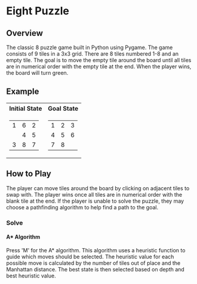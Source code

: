# Eight Puzzle
## Overview
The classic 8 puzzle game built in Python using Pygame. The game consists of 9 tiles in a 3x3 grid. 
There are 8 tiles numbered 1-8 and an empty tile. The goal is to move the empty tile around the board
until all tiles are in numerical order with the empty tile at the end. When the player wins, the board
will turn green.

## Example

<table>
<tr><th>Initial State </th><th>Goal State</th></tr>
<tr>
<td>
    <table>
        <tr>
            <td>1</td><td>6</td><td>2</td>
        </tr>
        <tr>
            <td></td><td>4</td><td>5</td>
        </tr><tr>
            <td>3</td><td>8</td><td>7</td>
        </tr>
    </table>
</td>
<td>
    <table>
        <tr>
            <td>1</td><td>2</td><td>3</td>
        </tr>
        <tr>
            <td>4</td><td>5</td><td>6</td>
        </tr>
        <tr>
            <td>7</td><td>8</td><td></td>
        </tr>
    </table>
</td>
</tr>
</table>

## How to Play
The player can move tiles around the board by clicking on adjacent tiles to swap with.
The player wins once all tiles are in numerical order with the blank tile at the end. 
If the player is unable to solve the puzzle, they may choose a pathfinding algorithm to
help find a path to the goal.

### Solve
#### A* Algorithm
Press 'M' for the A* algorithm. This algorithm uses a heuristic function to guide which moves
should be selected. The heuristic value for each possible move is calculated by the number of tiles out of place and 
the Manhattan distance. The best state is then selected based on depth and best heuristic value. 